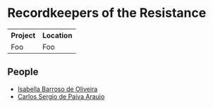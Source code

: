 
# Recordkeepers of the Resistance

<table>
	<th>Project</th>
	<th>Location</th>
  <tr>
		<td>Foo</td>
		<td>Foo</td>
	</tr>
</table>

## People

* [Isabella Barroso de Oliveira](http://isabarroso.com/)
* [Carlos Sergio de Paiva Araujo](https://github.com/carlossdparaujo)
